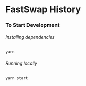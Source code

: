 # FastSwap History

### To Start Development

###### Installing dependencies

```bash
yarn
```

###### Running locally

```bash
yarn start
```
